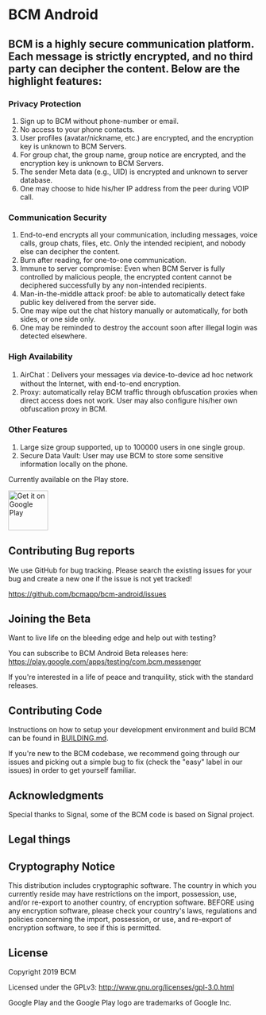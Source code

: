 # BCM Android 
BCM is a highly secure communication platform. Each message is strictly encrypted, and no third party can decipher the content. Below are the highlight features:
-----------------------------------------------------------------------------------------------------------------------------------------------------------------
### Privacy Protection
1. Sign up to BCM without phone-number or email.
2. No access to your phone contacts.
3. User profiles (avatar/nickname, etc.) are encrypted, and the encryption key is unknown to BCM Servers.
4. For group chat, the group name, group notice are encrypted, and the encryption key is unknown to BCM Servers.
5. The sender Meta data (e.g., UID) is encrypted and unknown to server database.
6. One may choose to hide his/her IP address from the peer during VOIP call.

### Communication Security
1. End-to-end encrypts all your communication, including messages, voice calls, group chats, files, etc. Only the intended recipient, and nobody else can decipher the content. 
2. Burn after reading, for one-to-one communication.
3. Immune to server compromise: Even when BCM Server is fully controlled by malicious people, the encrypted content cannot be deciphered successfully by any non-intended recipients.
4. Man-in-the-middle attack proof: be able to automatically detect fake public key delivered from the server side.
5. One may wipe out the chat history manually or automatically, for both sides, or one side only.
6. One may be reminded to destroy the account soon after illegal login was detected elsewhere.

### High Availability
1. AirChat：Delivers your messages via device-to-device ad hoc network without the Internet, with end-to-end encryption.
2. Proxy: automatically relay BCM traffic through obfuscation proxies when direct access does not work. User may also configure his/her own obfuscation proxy in BCM.

### Other Features
1. Large size group supported, up to 100000 users in one single group.
2. Secure Data Vault: User may use BCM to store some sensitive information locally on the phone.

Currently available on the Play store.

<a href='https://play.google.com/store/apps/details?id=com.bcm.messenger'><img alt='Get it on Google Play' src='https://play.google.com/intl/en_us/badges/images/generic/en_badge_web_generic.png' height='80px'/></a>


Contributing Bug reports
------------------------
We use GitHub for bug tracking. Please search the existing issues for your bug and create a new one if the issue is not yet tracked!

https://github.com/bcmapp/bcm-android/issues

Joining the Beta
----------------
Want to live life on the bleeding edge and help out with testing?

You can subscribe to BCM Android Beta releases here:
https://play.google.com/apps/testing/com.bcm.messenger
 
If you're interested in a life of peace and tranquility, stick with the standard releases.

## Contributing Code
Instructions on how to setup your development environment and build BCM can be found in  [BUILDING.md](https://github.com/bcmapp/bcm-android/blob/master/BUILDING.md).

If you're new to the BCM codebase, we recommend going through our issues and picking out a simple bug to fix (check the "easy" label in our issues) in order to get yourself familiar. 


Acknowledgments
---------------
Special thanks to Signal, some of the BCM code is based on Signal project.

Legal things
------------
## Cryptography Notice

This distribution includes cryptographic software. The country in which you currently reside may have restrictions on the import, possession, use, and/or re-export to another country, of encryption software.
BEFORE using any encryption software, please check your country's laws, regulations and policies concerning the import, possession, or use, and re-export of encryption software, to see if this is permitted.

## License

Copyright 2019 BCM

Licensed under the GPLv3: http://www.gnu.org/licenses/gpl-3.0.html

Google Play and the Google Play logo are trademarks of Google Inc.